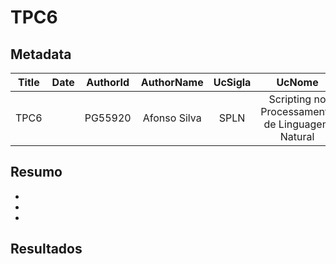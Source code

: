 # TPC6

## Metadata

| Title | Date | AuthorId | AuthorName | UcSigla | UcNome |
|:-----:|:----:|:--------:|:----------:|:-------:|:------:|
| TPC6 | | PG55920 | Afonso Silva | SPLN | Scripting no Processamento de Linguagem Natural |

## Resumo

-
-
-

## Resultados

